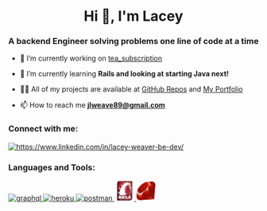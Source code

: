 <h1 align="center">Hi 👋, I'm Lacey</h1>
<h3 align="center">A backend Engineer solving problems one line of code at a time</h3>

- 🔭 I’m currently working on [tea_subscription](https://github.com/jlweave/tea_subsription)

- 🌱 I’m currently learning **Rails and looking at starting Java next!**

- 👨‍💻 All of my projects are available at [GitHub Repos](https://github.com/jlweave?tab=repositories) and [My Portfolio](https://terminal.turing.edu/profiles/1690)

- 📫 How to reach me **jlweave89@gmail.com**

<h3 align="left">Connect with me:</h3>
<p align="left">
<a href="https://linkedin.com/in/https://www.linkedin.com/in/lacey-weaver-be-dev/" target="blank"><img align="center" src="https://raw.githubusercontent.com/rahuldkjain/github-profile-readme-generator/master/src/images/icons/Social/linked-in-alt.svg" alt="https://www.linkedin.com/in/lacey-weaver-be-dev/" height="30" width="40" /></a>
</p>

<h3 align="left">Languages and Tools:</h3>
<p align="left"> <a href="https://graphql.org" target="_blank" rel="noreferrer"> <img src="https://www.vectorlogo.zone/logos/graphql/graphql-icon.svg" alt="graphql" width="40" height="40"/> </a> <a href="https://heroku.com" target="_blank" rel="noreferrer"> <img src="https://www.vectorlogo.zone/logos/heroku/heroku-icon.svg" alt="heroku" width="40" height="40"/> </a> <a href="https://postman.com" target="_blank" rel="noreferrer"> <img src="https://www.vectorlogo.zone/logos/getpostman/getpostman-icon.svg" alt="postman" width="40" height="40"/> </a> <a href="https://rubyonrails.org" target="_blank" rel="noreferrer"> <img src="https://raw.githubusercontent.com/devicons/devicon/master/icons/rails/rails-original-wordmark.svg" alt="rails" width="40" height="40"/> </a> <a href="https://www.ruby-lang.org/en/" target="_blank" rel="noreferrer"> <img src="https://raw.githubusercontent.com/devicons/devicon/master/icons/ruby/ruby-original.svg" alt="ruby" width="40" height="40"/> </a> </p>

